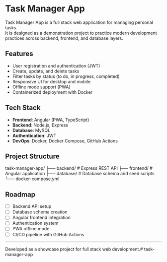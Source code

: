 # Task Manager App

Task Manager App is a full stack web application for managing personal tasks.  
It is designed as a demonstration project to practice modern development practices across backend, frontend, and database layers.

## Features
- User registration and authentication (JWT)
- Create, update, and delete tasks
- Filter tasks by status (to do, in progress, completed)
- Responsive UI for desktop and mobile
- Offline mode support (PWA)
- Containerized deployment with Docker

## Tech Stack
- **Frontend**: Angular (PWA, TypeScript)
- **Backend**: Node.js, Express
- **Database**: MySQL
- **Authentication**: JWT
- **DevOps**: Docker, Docker Compose, GitHub Actions

## Project Structure
task-manager-app/
├── backend/ # Express REST API
├── frontend/ # Angular application
├── database/ # Database schema and seed scripts
└── docker-compose.yml

## Roadmap
- [ ] Backend API setup
- [ ] Database schema creation
- [ ] Angular frontend integration
- [ ] Authentication system
- [ ] PWA offline mode
- [ ] CI/CD pipeline with GitHub Actions

---

Developed as a showcase project for full stack web development.# task-manager-app
